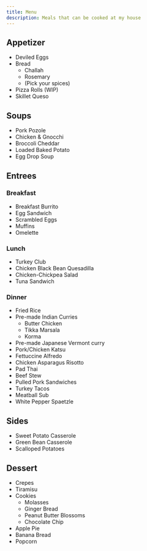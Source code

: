 ```yaml
---
title: Menu
description: Meals that can be cooked at my house
---
```


## Appetizer

- Deviled Eggs
- Bread
    * Challah
    * Rosemary
    * (Pick your spices)
- Pizza Rolls (WIP)
- Skillet Queso

## Soups

- Pork Pozole
- Chicken & Gnocchi
- Broccoli Cheddar
- Loaded Baked Potato
- Egg Drop Soup

## Entrees

### Breakfast

- Breakfast Burrito
- Egg Sandwich
- Scrambled Eggs
- Muffins
- Omelette

### Lunch

- Turkey Club
- Chicken Black Bean Quesadilla
- Chicken-Chickpea Salad
- Tuna Sandwich

### Dinner

- Fried Rice
- Pre-made Indian Curries
    * Butter Chicken
    * Tikka Marsala
    * Korma
- Pre-made Japanese Vermont curry
- Pork/Chicken Katsu
- Fettuccine Alfredo
- Chicken Asparagus Risotto
- Pad Thai
- Beef Stew
- Pulled Pork Sandwiches
- Turkey Tacos
- Meatball Sub
- White Pepper Spaetzle

## Sides

- Sweet Potato Casserole
- Green Bean Casserole
- Scalloped Potatoes

## Dessert

- Crepes
- Tiramisu
- Cookies
  * Molasses
  * Ginger Bread
  * Peanut Butter Blossoms
  * Chocolate Chip
- Apple Pie
- Banana Bread
- Popcorn